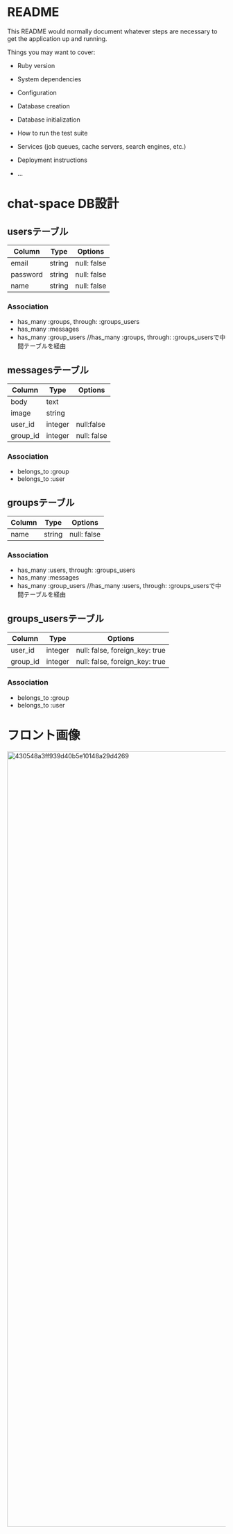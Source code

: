 # README

This README would normally document whatever steps are necessary to get the
application up and running.

Things you may want to cover:

* Ruby version

* System dependencies

* Configuration

* Database creation

* Database initialization

* How to run the test suite

* Services (job queues, cache servers, search engines, etc.)

* Deployment instructions

* ...

# chat-space DB設計

## usersテーブル
|Column|Type|Options|
|------|----|-------|
|email|string|null: false|
|password|string|null: false|
|name|string|null: false|
### Association
- has_many :groups, through: :groups_users
- has_many :messages
- has_many :group_users
//has_many :groups, through: :groups_usersで中間テーブルを経由

## messagesテーブル
|Column|Type|Options|
|------|----|-------|
|body|text|
|image|string|
|user_id|integer|null:false|
|group_id|integer|null: false|
### Association
- belongs_to :group
- belongs_to :user

## groupsテーブル
|Column|Type|Options|
|------|----|-------|
|name|string|null: false|
### Association
- has_many :users, through: :groups_users
- has_many :messages
- has_many :group_users
//has_many :users, through: :groups_usersで中間テーブルを経由

## groups_usersテーブル
|Column|Type|Options|
|------|----|-------|
|user_id|integer|null: false, foreign_key: true|
|group_id|integer|null: false, foreign_key: true|
### Association
- belongs_to :group
- belongs_to :user

# フロント画像

<img width="1785" alt="430548a3ff939d40b5e10148a29d4269" src="https://user-images.githubusercontent.com/67730397/87219661-0f751c80-c398-11ea-9ac8-215af43e241b.png">
